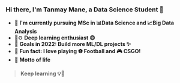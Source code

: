 ### Hi there, I'm Tanmay Mane, a Data Science Student 👋

- 📜 **I'm currently pursuing MSc in 📊Data Science and 📈Big Data Analysis**
- 🧠⚙️ **Deep learning enthusiast 😍**
- 🥅 **Goals in 2022: Build more ML/DL projects ✨**
- 🌴 **Fun fact: I love playing ⚽ Football and 🎮 CSGO!**
- 🎌 **Motto of life**
> #### **Keep learning 💡📖**
